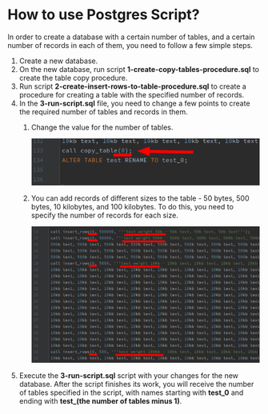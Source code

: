 # How to use Postgres Script?

In order to create a database with a certain number of tables, and a certain number of records in each of them, 
you need to follow a few simple steps.

1. Create a new database.
2. On the new database, run script **1-create-copy-tables-procedure.sql** to create the table copy procedure.
3. Run script **2-create-insert-rows-to-table-procedure.sql** to create a procedure for creating a table with the specified number of records.
4. In the **3-run-script.sql** file, you need to change a few points to create the required number of tables and records in them.
   1. Change the value for the number of tables.
   
      ![](images/table_count_postgres.png)
   2. You can add records of different sizes to the table - 50 bytes, 500 bytes, 10 kilobytes, and 100 kilobytes. To do this, 
   you need to specify the number of records for each size.
   
      ![](images/rows_count_postgres.png)
5. Execute the **3-run-script.sql** script with your changes for the new database. After the script finishes its work, you will receive the number of tables specified in the script, with names starting with **test_0** and ending with **test_(the number of tables minus 1)**.


